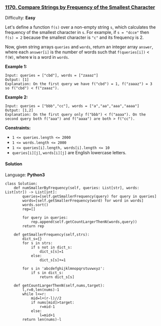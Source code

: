 ### [1170\. Compare Strings by Frequency of the Smallest Character](https://leetcode.com/problems/compare-strings-by-frequency-of-the-smallest-character/)

Difficulty: **Easy**


Let's define a function `f(s)` over a non-empty string `s`, which calculates the frequency of the smallest character in `s`. For example, if `s = "dcce"` then `f(s) = 2` because the smallest character is `"c"` and its frequency is 2.

Now, given string arrays `queries` and `words`, return an integer array `answer`, where each `answer[i]` is the number of words such that `f(queries[i])` < `f(W)`, where `W` is a word in `words`.

**Example 1:**

```
Input: queries = ["cbd"], words = ["zaaaz"]
Output: [1]
Explanation: On the first query we have f("cbd") = 1, f("zaaaz") = 3 so f("cbd") < f("zaaaz").
```

**Example 2:**

```
Input: queries = ["bbb","cc"], words = ["a","aa","aaa","aaaa"]
Output: [1,2]
Explanation: On the first query only f("bbb") < f("aaaa"). On the second query both f("aaa") and f("aaaa") are both > f("cc").
```

**Constraints:**

*   `1 <= queries.length <= 2000`
*   `1 <= words.length <= 2000`
*   `1 <= queries[i].length, words[i].length <= 10`
*   `queries[i][j]`, `words[i][j]` are English lowercase letters.


#### Solution

Language: **Python3**

```python3
class Solution:
    def numSmallerByFrequency(self, queries: List[str], words: List[str]) -> List[int]:
        queries=[self.getSmallerFrequency(query) for query in queries]
        words=[self.getSmallerFrequency(word) for word in words]
        words.sort()
        rep=[]
​
        for query in queries:
            rep.append(self.getCountLargerThenN(words,query))
        return rep
    
    def getSmallerFrequency(self,strs):
        dict_s={}
        for s in strs:
            if s not in dict_s:
                dict_s[s]=1
            else:
                dict_s[s]+=1
                
        for s in 'abcdefghijklmnopqrstuvwxyz':
            if s in dict_s:
                return dict_s[s]
            
    def getCountLargerThenN(self,nums,target):
        l,r=0,len(nums)-1
        while l<=r:
            mid=l+(r-l)//2
            if nums[mid]>target:
                r=mid-1
            else:
                l=mid+1
        return len(nums)-l
    
```